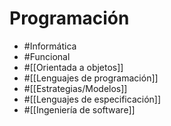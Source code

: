 # Programación

- #Informática
- #Funcional
- #[[Orientada a objetos]]
- #[[Lenguajes de programación]]
- #[[Estrategias/Modelos]]
- #[[Lenguajes de especificación]]
- #[[Ingeniería de software]]
